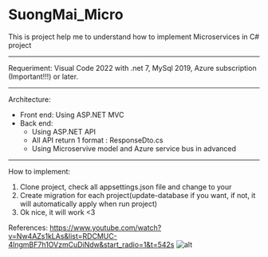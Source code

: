 # SuongMai_Micro

This is project help me to understand how to implement Microservices in C# project
********************
Requeriment: Visual Code 2022 with .net 7, MySql 2019, Azure subscription (Important!!!) or later.
********************
Architecture: 
- Front end: Using ASP.NET MVC
- Back end:
  + Using ASP.NET API
  + All API return 1 format : ResponseDto.cs
  + Using Microservive model and Azure service bus in advanced
********************
How to implement:
  1. Clone project, check all appsettings.json file and change to your
  2. Create migration for each project(update-database if you want, if not, it will automatically apply when run project)
  3. Ok nice, it will work <3
     
References: https://www.youtube.com/watch?v=Nw4AZs1kLAs&list=RDCMUC-4lngmBF7h1OVzmCuDiNdw&start_radio=1&t=542s
![alt](https://drive.google.com/file/d/1XDPFdIdybNPllsxk3JUyY13zs84JweKI/view?usp=sharing)
